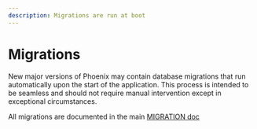 ```yaml
---
description: Migrations are run at boot
---
```

# Migrations

New major versions of Phoenix may contain database migrations that run automatically upon the start of the application. This process is intended to be seamless and should not require manual intervention except in exceptional circumstances.

All migrations are documented in the main [MIGRATION doc](https://github.com/Arize-ai/phoenix/blob/main/MIGRATION.md)